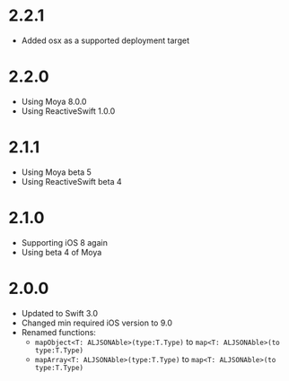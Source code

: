 # 2.2.1
- Added osx as a supported deployment target

# 2.2.0
- Using Moya 8.0.0
- Using ReactiveSwift 1.0.0

# 2.1.1
- Using Moya beta 5
- Using ReactiveSwift beta 4

# 2.1.0

- Supporting iOS 8 again
- Using beta 4 of Moya

# 2.0.0

- Updated to Swift 3.0
- Changed min required iOS version to 9.0
- Renamed functions:
	- `mapObject<T: ALJSONAble>(type:T.Type)` to `map<T: ALJSONAble>(to type:T.Type)`
	- `mapArray<T: ALJSONAble>(type:T.Type)` to `map<T: ALJSONAble>(to type:T.Type)`
